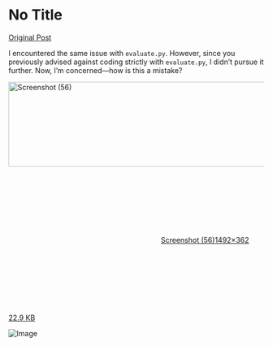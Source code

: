 # No Title

[Original Post](https://discourse.onlinedegree.iitm.ac.in/t/171141/51)

<p>I encountered the same issue with <code>evaluate.py</code>. However, since you previously advised against coding strictly with <code>evaluate.py</code>, I didn’t pursue it further. Now, I’m concerned—how is this a mistake?</p>
<p><div class="lightbox-wrapper"><a class="lightbox" href="https://europe1.discourse-cdn.com/flex013/uploads/iitm/original/3X/4/4/448bed1174becff2ecb28c56f9d75eb37e2d3689.png" data-download-href="/uploads/short-url/9Mog0nVzFPLg21siivqYUrUFaqZ.png?dl=1" title="Screenshot (56)" rel="noopener nofollow ugc"><img src="https://europe1.discourse-cdn.com/flex013/uploads/iitm/original/3X/4/4/448bed1174becff2ecb28c56f9d75eb37e2d3689.png" alt="Screenshot (56)" data-base62-sha1="9Mog0nVzFPLg21siivqYUrUFaqZ" width="690" height="167" data-dominant-color="F3F3F3"><div class="meta"><svg class="fa d-icon d-icon-far-image svg-icon" aria-hidden="true"><use href="#far-image"></use></svg><span class="filename">Screenshot (56)</span><span class="informations">1492×362 22.9 KB</span><svg class="fa d-icon d-icon-discourse-expand svg-icon" aria-hidden="true"><use href="#discourse-expand"></use></svg></div></a></div></p>

![Image](https://europe1.discourse-cdn.com/flex013/uploads/iitm/original/3X/4/4/448bed1174becff2ecb28c56f9d75eb37e2d3689.png)
